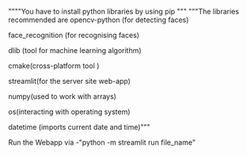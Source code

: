 """"You have to install python libraries by using pip """
"""The libraries recommended are
opencv-python (for detecting faces)

face_recognition (for recognising faces)

dlib (tool for machine learning algorithm)

cmake(cross-platform tool )

streamlit(for the server site web-app)

numpy(used to work with arrays)

os(interacting with operating system)

datetime (imports current date and time)"""

Run the Webapp via -"python -m streamlit run file_name"
